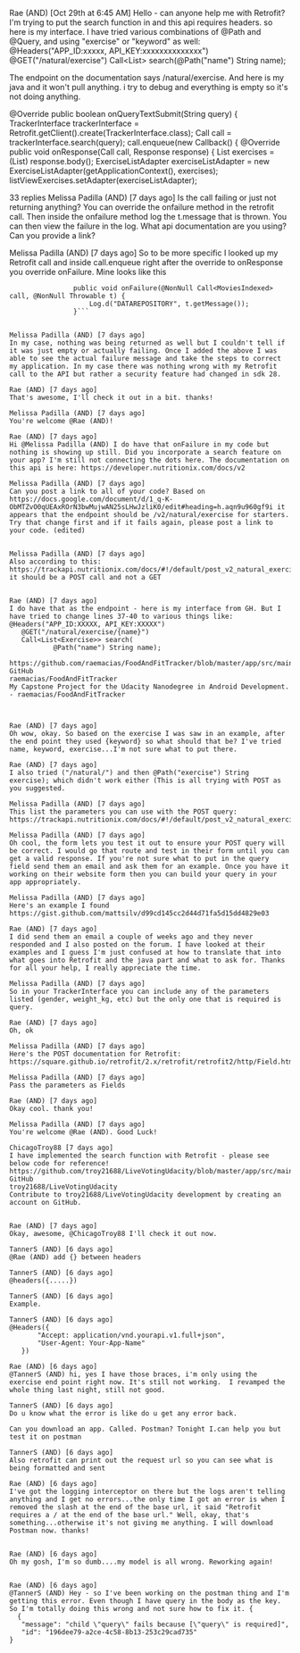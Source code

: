 
Rae (AND) [Oct 29th at 6:45 AM]
Hello - can anyone help me with Retrofit?  I'm trying to put the search function in and this api requires headers. so here is my interface.  I have tried various combinations of @Path and @Query, and using "exercise" or "keyword" as well:
   @Headers("APP_ID:xxxxx, API_KEY:xxxxxxxxxxxxxx")
   @GET("/natural/exercise")
   Call<List<Exercise>> search(@Path("name") String name);

The endpoint on the documentation says /natural/exercise.
And here is my java and it won't pull anything. i try to debug and everything is empty so it's not doing anything.

@Override
           public boolean onQueryTextSubmit(String query) {
               TrackerInterface trackerInterface = Retrofit.getClient().create(TrackerInterface.class);
               Call call = trackerInterface.search(query);
               call.enqueue(new Callback() {
                   @Override
                   public void onResponse(Call call, Response response) {
                       List<Exercise> exercises = (List<Exercise>) response.body();
                       ExerciseListAdapter exerciseListAdapter = new ExerciseListAdapter(getApplicationContext(), exercises);
                       listViewExercises.setAdapter(exerciseListAdapter);


33 replies
Melissa Padilla (AND) [7 days ago]
Is the call failing or just not returning anything? You can override the onfailure method in the retrofit call. Then inside the onfailure method log the t.message that is thrown. You can then view the failure in the log. What api documentation are you using? Can you provide a link?

Melissa Padilla (AND) [7 days ago]
So to be more specific I looked up my Retrofit call and inside call.enqueue right after the override to onResponse you override onFailure. Mine looks like this
```@Override
                public void onFailure(@NonNull Call<MoviesIndexed> call, @NonNull Throwable t) {
                    Log.d("DATAREPOSITORY", t.getMessage());
                }```


Melissa Padilla (AND) [7 days ago]
In my case, nothing was being returned as well but I couldn't tell if it was just empty or actually failing. Once I added the above I was able to see the actual failure message and take the steps to correct my application. In my case there was nothing wrong with my Retrofit call to the API but rather a security feature had changed in sdk 28.

Rae (AND) [7 days ago]
That's awesome, I'll check it out in a bit. thanks!

Melissa Padilla (AND) [7 days ago]
You're welcome @Rae (AND)!

Rae (AND) [7 days ago]
Hi @Melissa Padilla (AND) I do have that onFailure in my code but nothing is showing up still. Did you incorporate a search feature on your app? I'm still not connecting the dots here. The documentation on this api is here: https://developer.nutritionix.com/docs/v2

Melissa Padilla (AND) [7 days ago]
Can you post a link to all of your code? Based on https://docs.google.com/document/d/1_q-K-ObMTZvO0qUEAxROrN3bwMujwAN25sLHwJzliK0/edit#heading=h.aqn9u960gf9i it appears that the endpoint should be /v2/natural/exercise for starters. Try that change first and if it fails again, please post a link to your code. (edited)


Melissa Padilla (AND) [7 days ago]
Also according to this: https://trackapi.nutritionix.com/docs/#!/default/post_v2_natural_exercise it should be a POST call and not a GET


Rae (AND) [7 days ago]
I do have that as the endpoint - here is my interface from GH. But I have tried to change lines 37-40 to various things like:
@Headers("APP_ID:XXXXX, API_KEY:XXXXX")
   @GET("/natural/exercise/{name}")
   Call<List<Exercise>> search(
           @Path("name") String name);

https://github.com/raemacias/FoodAndFitTracker/blob/master/app/src/main/java/network/TrackerInterface.java
GitHub
raemacias/FoodAndFitTracker
My Capstone Project for the Udacity Nanodegree in Android Development. - raemacias/FoodAndFitTracker
 


Rae (AND) [7 days ago]
Oh wow, okay. So based on the exercise I was saw in an example, after the end point they used {keyword} so what should that be? I've tried name, keyword, exercise...I'm not sure what to put there.

Rae (AND) [7 days ago]
I also tried ("/natural/") and then @Path("exercise") String exercise); which didn't work either (This is all trying with POST as you suggested.

Melissa Padilla (AND) [7 days ago]
This list the parameters you can use with the POST query: https://trackapi.nutritionix.com/docs/#!/default/post_v2_natural_exercise

Melissa Padilla (AND) [7 days ago]
Oh cool, the form lets you test it out to ensure your POST query will be correct. I would go that route and test in their form until you can get a valid response. If you're not sure what to put in the query field send them an email and ask them for an example. Once you have it working on their website form then you can build your query in your app appropriately.

Melissa Padilla (AND) [7 days ago]
Here's an example I found https://gist.github.com/mattsilv/d99cd145cc2d44d71fa5d15dd4829e03

Rae (AND) [7 days ago]
I did send them an email a couple of weeks ago and they never responded and I also posted on the forum. I have looked at their examples and I guess I'm just confused at how to translate that into what goes into Retrofit and the java part and what to ask for. Thanks for all your help, I really appreciate the time.

Melissa Padilla (AND) [7 days ago]
So in your TrackerInterface you can include any of the parameters listed (gender, weight_kg, etc) but the only one that is required is query.

Rae (AND) [7 days ago]
Oh, ok

Melissa Padilla (AND) [7 days ago]
Here's the POST documentation for Retrofit: https://square.github.io/retrofit/2.x/retrofit/retrofit2/http/Field.html

Melissa Padilla (AND) [7 days ago]
Pass the parameters as Fields

Rae (AND) [7 days ago]
Okay cool. thank you!

Melissa Padilla (AND) [7 days ago]
You're welcome @Rae (AND). Good Luck!

ChicagoTroy88 [7 days ago]
I have implemented the search function with Retrofit - please see below code for reference! https://github.com/troy21688/LiveVotingUdacity/blob/master/app/src/main/java/com/troychuinard/livevotingudacity/NewImageActivity.java
GitHub
troy21688/LiveVotingUdacity
Contribute to troy21688/LiveVotingUdacity development by creating an account on GitHub.
 

Rae (AND) [7 days ago]
Okay, awesome, @ChicagoTroy88 I'll check it out now.

TannerS (AND) [6 days ago]
@Rae (AND) add {} between headers

TannerS (AND) [6 days ago]
@headers({.....})

TannerS (AND) [6 days ago]
Example.

TannerS (AND) [6 days ago]
@Headers({
       "Accept: application/vnd.yourapi.v1.full+json",
       "User-Agent: Your-App-Name"
   })

Rae (AND) [6 days ago]
@TannerS (AND) hi, yes I have those braces, i'm only using the exercise end point right now. It's still not working.  I revamped the whole thing last night, still not good.

TannerS (AND) [6 days ago]
Do u know what the error is like do u get any error back.

Can you download an app. Called. Postman? Tonight I.can help you but test it on postman

TannerS (AND) [6 days ago]
Also retrofit can print out the request url so you can see what is being formatted and sent

Rae (AND) [6 days ago]
I've got the logging interceptor on there but the logs aren't telling anything and I get no errors...the only time I got an error is when I removed the slash at the end of the base url, it said "Retrofit requires a / at the end of the base url." Well, okay, that's something...otherwise it's not giving me anything. I will download Postman now. thanks!


Rae (AND) [6 days ago]
Oh my gosh, I'm so dumb....my model is all wrong. Reworking again!


Rae (AND) [6 days ago]
@TannerS (AND) Hey - so I've been working on the postman thing and I'm getting this error. Even though I have query in the body as the key. So I'm totally doing this wrong and not sure how to fix it. {
  {
   "message": "child \"query\" fails because [\"query\" is required]",
   "id": "196dee79-a2ce-4c58-8b13-253c29cad735"
}


